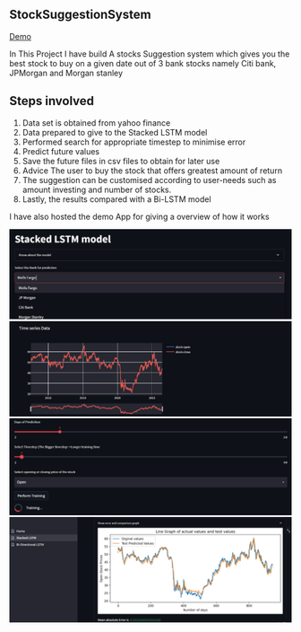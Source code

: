 ## StockSuggestionSystem 
 <a href="https://abhiuday3141-stocksuggestionsystem-stockapphome-dnqybx.streamlitapp.com">Demo<a>


In This Project I have build A stocks Suggestion system which gives you the best stock to buy on a given date out of 3 bank stocks namely Citi bank, JPMorgan and Morgan stanley

## Steps involved
1) Data set is obtained from yahoo finance 
2) Data prepared to give to the Stacked LSTM model
3) Performed search for appropriate timestep to minimise error
4) Predict future values
5) Save the future files in csv files to obtain for later use
7) Advice The user to buy the stock that offers greatest amount of return
8) The suggestion can be customised according to user-needs such as amount investing and number of stocks.
9) Lastly, the results compared with a Bi-LSTM model

I have also hosted the demo App for giving a overview of how it works
 
<img src="https://github.com/abhiuday3141/StockSuggestionSystem/blob/master/Screenshots/ss1.jpg" width="700" title="hover text">
<img src="https://github.com/abhiuday3141/StockSuggestionSystem/blob/master/Screenshots/ss2.jpg" width="700" title="hover text">
<img src="https://github.com/abhiuday3141/StockSuggestionSystem/blob/master/Screenshots/ss3.jpg" width="700" title="hover text">
<img src="https://github.com/abhiuday3141/StockSuggestionSystem/blob/master/Screenshots/ss4.jpg" width="700" title="hover text">


